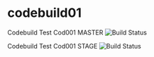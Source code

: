 # codebuild01
Codebuild Test Cod001 MASTER
![Build Status](https://codebuild.eu-west-1.amazonaws.com/badges?uuid=eyJlbmNyeXB0ZWREYXRhIjoiOVZFYmZtMUUrWFBSbHRrb1Z4bWsyNjB4aEtaQ3BvcFhaTVRwa0VKUk12Um85eU12RVdVVFQxQWhhOW9pTFoyS3dlUHRyMFdFdU5XZ1c3ZjdkVURiNEJFPSIsIml2UGFyYW1ldGVyU3BlYyI6Ik5CZ0pyTDlWMldEdTV0aXYiLCJtYXRlcmlhbFNldFNlcmlhbCI6MX0%3D&branch=master)

Codebuild Test Cod001 STAGE
![Build Status](https://codebuild.eu-west-1.amazonaws.com/badges?uuid=eyJlbmNyeXB0ZWREYXRhIjoiOVZFYmZtMUUrWFBSbHRrb1Z4bWsyNjB4aEtaQ3BvcFhaTVRwa0VKUk12Um85eU12RVdVVFQxQWhhOW9pTFoyS3dlUHRyMFdFdU5XZ1c3ZjdkVURiNEJFPSIsIml2UGFyYW1ldGVyU3BlYyI6Ik5CZ0pyTDlWMldEdTV0aXYiLCJtYXRlcmlhbFNldFNlcmlhbCI6MX0%3D&branch=stage)
